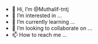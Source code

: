 - 👋 Hi, I’m @Muthalif-tntj
- 👀 I’m interested in ...
- 🌱 I’m currently learning ...
- 💞️ I’m looking to collaborate on ...
- 📫 How to reach me ...

<!---
Muthalif-tntj/Muthalif-tntj is a ✨ special ✨ repository because its `README.md` (this file) appears on your GitHub profile.
You can click the Preview link to take a look at your changes.
--->
